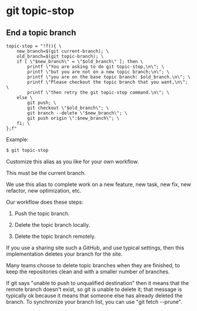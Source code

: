 # git topic-stop

## End a topic branch

```gitconfig
topic-stop = "!f(){ \
    new_branch=$(git current-branch); \
    old_branch=$(git topic-branch); \
    if [ \"$new_branch\" = \"$old_branch\" ]; then \
        printf \"You are asking to do git topic-stop,\n\"; \
        printf \"but you are not on a new topic branch;\n\"; \
        printf \"you are on the base topic branch: $old_branch.\n\"; \
        printf \"Please checkout the topic branch that you want,\n\"; \
        printf \"then retry the git topic-stop command.\n\"; \
    else \
        git push; \
        git checkout \"$old_branch\"; \
        git branch --delete \"$new_branch\"; \
        git push origin \":$new_branch\"; \
    fi; \
};f"
```

Example:

```sh
$ git topic-stop
```

Customize this alias as you like for your own workflow.

This must be the current branch.

We use this alias to complete work on a new feature,
new task, new fix, new refactor, new optimization, etc.

Our workflow does these steps:

  1. Push the topic branch.

  2. Delete the topic branch locally.

  3. Delete the topic branch remotely.

If you use a sharing site such a GitHub, and use typical settings,
then this implementation deletes your branch for the site.

Many teams choose to delete topic branches when they are finished,
to keep the repositories clean and with a smaller number of branches.

If git says "unable to push to unqualified destination" then it means
that the remote branch doesn't exist, so git is unable to delete it;
that message is typically ok because it means that someone else has 
already deleted the branch. To synchronize your branch list, you can
use "git fetch --prune".
